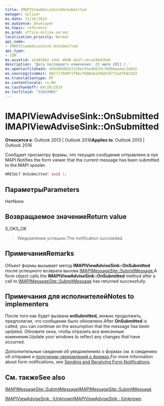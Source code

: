 ```yaml
---
title: IMAPIViewAdviseSinkOnSubmitted
manager: soliver
ms.date: 11/16/2014
ms.audience: Developer
ms.topic: reference
ms.prod: office-online-server
localization_priority: Normal
api_name:
- IMAPIViewAdviseSink.OnSubmitted
api_type:
- COM
ms.assetid: a2401662-1ddc-40d8-a5a7-ceca24442bd4
description: 'Дата последнего изменения: 23 июля 2011 г.'
ms.openlocfilehash: ebde06d0d22320ecb5edb633cf8d04aaeec2a841
ms.sourcegitcommit: 8657170d071f9bcf680aba50b9c07f2a4fb82283
ms.translationtype: MT
ms.contentlocale: ru-RU
ms.lasthandoff: 04/28/2019
ms.locfileid: "33433985"
---
```

# <a name="imapiviewadvisesinkonsubmitted"></a><span data-ttu-id="c55b5-103">IMAPIViewAdviseSink::OnSubmitted</span><span class="sxs-lookup"><span data-stu-id="c55b5-103">IMAPIViewAdviseSink::OnSubmitted</span></span>

  
  
<span data-ttu-id="c55b5-104">**Относится к**: Outlook 2013 | Outlook 2016</span><span class="sxs-lookup"><span data-stu-id="c55b5-104">**Applies to**: Outlook 2013 | Outlook 2016</span></span> 
  
<span data-ttu-id="c55b5-105">Сообщает просмотру формы, что текущее сообщение отправлено в пул MAPI.</span><span class="sxs-lookup"><span data-stu-id="c55b5-105">Notifies the form viewer that the current message has been submitted to the MAPI spooler.</span></span>
  
```cpp
HRESULT OnSubmitted( void );
```

## <a name="parameters"></a><span data-ttu-id="c55b5-106">Параметры</span><span class="sxs-lookup"><span data-stu-id="c55b5-106">Parameters</span></span>

<span data-ttu-id="c55b5-107">Нет</span><span class="sxs-lookup"><span data-stu-id="c55b5-107">None</span></span>
  
## <a name="return-value"></a><span data-ttu-id="c55b5-108">Возвращаемое значение</span><span class="sxs-lookup"><span data-stu-id="c55b5-108">Return value</span></span>

<span data-ttu-id="c55b5-109">S_OK</span><span class="sxs-lookup"><span data-stu-id="c55b5-109">S_OK</span></span> 
  
> <span data-ttu-id="c55b5-110">Уведомление успешно.</span><span class="sxs-lookup"><span data-stu-id="c55b5-110">The notification succeeded.</span></span>
    
## <a name="remarks"></a><span data-ttu-id="c55b5-111">Примечания</span><span class="sxs-lookup"><span data-stu-id="c55b5-111">Remarks</span></span>

<span data-ttu-id="c55b5-112">Объект формы вызывает метод **IMAPIViewAdviseSink::OnSubmitted** после успешного возврата вызова [IMAPIMessageSite::SubmitMessage.](imapimessagesite-submitmessage.md)</span><span class="sxs-lookup"><span data-stu-id="c55b5-112">A form object calls the **IMAPIViewAdviseSink::OnSubmitted** method after a call to [IMAPIMessageSite::SubmitMessage](imapimessagesite-submitmessage.md) has returned successfully.</span></span> 
  
## <a name="notes-to-implementers"></a><span data-ttu-id="c55b5-113">Примечания для исполнителей</span><span class="sxs-lookup"><span data-stu-id="c55b5-113">Notes to implementers</span></span>

<span data-ttu-id="c55b5-114">После того как будет вызвана **onSubmitted,** можно продолжить, предполагая, что сообщение было обновлено.</span><span class="sxs-lookup"><span data-stu-id="c55b5-114">After **OnSubmitted** is called, you can continue on the assumption that the message has been updated.</span></span> <span data-ttu-id="c55b5-115">Обновите окна, чтобы отразить все внесенные изменения.</span><span class="sxs-lookup"><span data-stu-id="c55b5-115">Update your windows to reflect any changes that have occurred.</span></span> 
  
<span data-ttu-id="c55b5-116">Дополнительные сведения об уведомлениях о формах см. в сведениях об отправке и [получении уведомлений о формах.](sending-and-receiving-form-notifications.md)</span><span class="sxs-lookup"><span data-stu-id="c55b5-116">For more information about form notifications, see [Sending and Receiving Form Notifications](sending-and-receiving-form-notifications.md).</span></span>
  
## <a name="see-also"></a><span data-ttu-id="c55b5-117">См. также</span><span class="sxs-lookup"><span data-stu-id="c55b5-117">See also</span></span>



[<span data-ttu-id="c55b5-118">IMAPIMessageSite::SubmitMessage</span><span class="sxs-lookup"><span data-stu-id="c55b5-118">IMAPIMessageSite::SubmitMessage</span></span>](imapimessagesite-submitmessage.md)
  
[<span data-ttu-id="c55b5-119">IMAPIViewAdviseSink : IUnknown</span><span class="sxs-lookup"><span data-stu-id="c55b5-119">IMAPIViewAdviseSink : IUnknown</span></span>](imapiviewadvisesinkiunknown.md)


